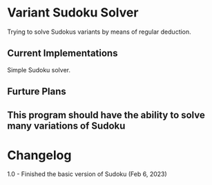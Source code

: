 # Variant Sudoku Solver
Trying to solve Sudokus variants by means of regular deduction. 

## Current Implementations
Simple Sudoku solver. 

## Furture Plans
This program should have the ability to solve many variations of Sudoku 
--- 

# Changelog 
1.0 - Finished the basic version of Sudoku (Feb 6, 2023)
